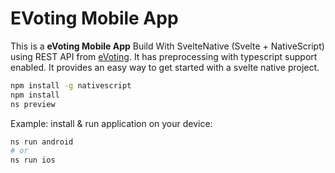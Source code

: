# EVoting Mobile App

This is a **eVoting Mobile App** Build With SvelteNative (Svelte + NativeScript) using REST API from [eVoting](https://github.com/manh21/eVoting). It has preprocessing with typescript support enabled. It provides an easy way to get started with a svelte native project.


```bash
npm install -g nativescript
npm install
ns preview
```

Example: install & run application on your device:

```bash
ns run android
# or
ns run ios
```
